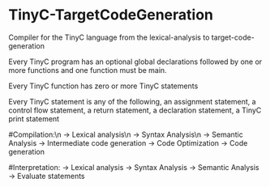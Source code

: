 # TinyC-TargetCodeGeneration
Compiler for the TinyC language from the lexical-analysis to  target-code-generation

Every TinyC program has an optional global declarations followed by one or more functions and one function must be main.

Every TinyC function has zero or more TinyC statements

Every TinyC statement is any of the following, an assignment statement, a control flow statement, a return statement, a declaration statement, a TinyC print statement

#Compilation:\n
-> Lexical analysis\n
-> Syntax Analysis\n
-> Semantic Analysis 
-> Intermediate code generation 
-> Code Optimization 
-> Code generation

#Interpretation:
-> Lexical analysis 
-> Syntax Analysis 
-> Semantic Analysis 
-> Evaluate statements

